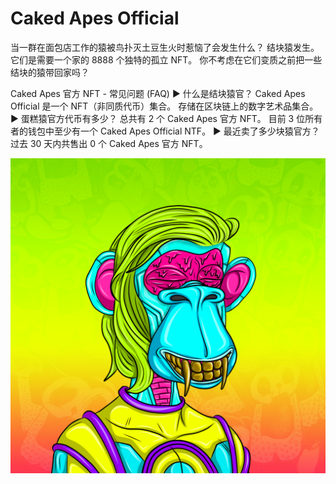 # Caked Apes Official

当一群在面包店工作的猿被鸟扑灭土豆生火时惹恼了会发生什么？ 结块猿发生。 它们是需要一个家的 8888 个独特的孤立 NFT。 你不考虑在它们变质之前把一些结块的猿带回家吗？

Caked Apes 官方 NFT - 常见问题 (FAQ)
▶ 什么是结块猿官？
Caked Apes Official 是一个 NFT（非同质代币）集合。 存储在区块链上的数字艺术品集合。
▶ 蛋糕猿官方代币有多少？
总共有 2 个 Caked Apes 官方 NFT。 目前 3 位所有者的钱包中至少有一个 Caked Apes Official NTF。
▶ 最近卖了多少块猿官方？
过去 30 天内共售出 0 个 Caked Apes 官方 NFT。

![nft](unnamed.png)
